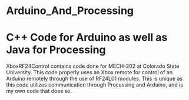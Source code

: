 # Arduino_And_Processing
# C++ Code for Arduino as well as Java for Processing

XboxRF24Control contains code done for MECH-202 at Colorado State University. This code properly uses an Xbox remote for control of an Arduino remotely through the use of RF24L01 modules. This is unique as this code utilizes communication through Processing and Arduino, and is my own code that does so.
